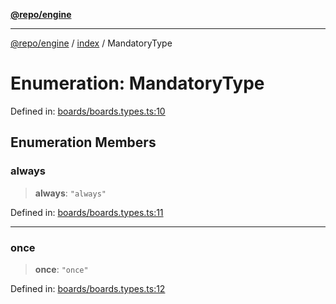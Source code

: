 [**@repo/engine**](../../README.md)

***

[@repo/engine](../../modules.md) / [index](../README.md) / MandatoryType

# Enumeration: MandatoryType

Defined in: [boards/boards.types.ts:10](https://github.com/alexqguo/drinking-board-game-v3/blob/56df34968617deee505d881352afe56efb53b2a4/packages/engine/src/boards/boards.types.ts#L10)

## Enumeration Members

### always

> **always**: `"always"`

Defined in: [boards/boards.types.ts:11](https://github.com/alexqguo/drinking-board-game-v3/blob/56df34968617deee505d881352afe56efb53b2a4/packages/engine/src/boards/boards.types.ts#L11)

***

### once

> **once**: `"once"`

Defined in: [boards/boards.types.ts:12](https://github.com/alexqguo/drinking-board-game-v3/blob/56df34968617deee505d881352afe56efb53b2a4/packages/engine/src/boards/boards.types.ts#L12)

